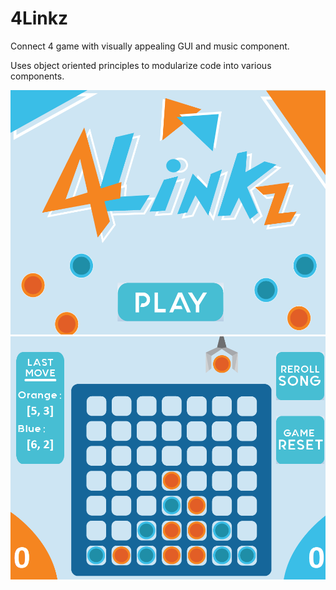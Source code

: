 # 4Linkz
Connect 4 game with visually appealing GUI and music component.

Uses object oriented principles to modularize code into various components.

![4Linkz](Start.png)
![4Linkz](Game.png)